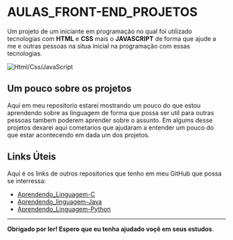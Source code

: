 # AULAS_FRONT-END_PROJETOS
Um projeto de um iniciante em programação no qual foi utilizado tecnologias com **HTML** e **CSS** mais o **JAVASCRIPT**  de forma que ajude a me e outras pessoas na situa inicial na programação com essas tecnologias.

![Html/Css/JavaScript](https://www.brasilcode.com.br/wp-content/uploads/2023/09/desenvolvimento-web-html-css-javascript-1024x576.webp)

## Um pouco sobre os projetos 

Aqui em meu repositorio estarei mostrando um pouco do que estou aprendendo sobre as linguagem de forma que possa ser util para outras pessoas tambem poderem aprender sobre o assunto.
Em algums desse projetos dexarei aqui cometarios que ajudaram a entender um pouco do que estar acontecendo em dada um dos projetos.


## Links Úteis

Aqui é os links de outros repositorios que tenho em meu GitHub que possa se interressa:

- [Aprendendo_Linguagem-C](https://github.com/Igornalves/Aprendendo_Linguagem-C)
- [Aprendendo_linguagem-Java](https://github.com/Igornalves/Aprendendo_linguagem-Java)
- [Aprendendo_Linguagem-Python](https://github.com/Igornalves/Aprendendo_Linguagem-Python)

---

**Obrigado por ler! Espero que eu tenha ajudado voçê em seus estudos**.
